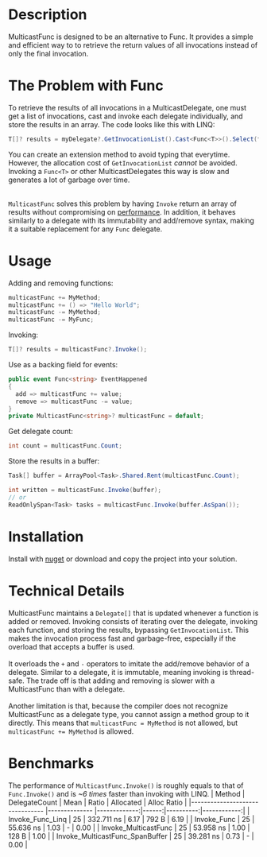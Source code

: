 # Description
MulticastFunc is designed to be an alternative to Func. It provides a simple and efficient way to to retrieve the return values of all invocations instead of only the final invocation.

# The Problem with Func
To retrieve the results of all invocations in a MulticastDelegate, one must get a list of invocations, cast and invoke each delegate individually, and store the results in an array.
The code looks like this with LINQ:
```csharp
T[]? results = myDelegate?.GetInvocationList().Cast<Func<T>>().Select(f => f.Invoke()).ToArray();
```
You can create an extension method to avoid typing that everytime. However, the allocation cost of `GetInvocationList` *cannot* be avoided. Invoking a `Func<T>` or other MulticastDelegates this way is slow and generates a lot of garbage over time.</br></br>

`MulticastFunc` solves this problem by having `Invoke` return an array of results without compromising on [performance](#Benchmarks). In addition, it behaves similarly to a delegate with its immutability and add/remove syntax, making it a suitable replacement for any `Func` delegate.

# Usage
Adding and removing functions:
```csharp
multicastFunc += MyMethod;
multicastFunc += () => "Hello World";
multicastFunc -= MyMethod;
multicastFunc -= MyFunc;
```

Invoking:
```csharp
T[]? results = multicastFunc?.Invoke();
```

Use as a backing field for events:
```csharp
public event Func<string> EventHappened
{
  add => multicastFunc += value;
  remove => multicastFunc -= value;
}
private MulticastFunc<string>? multicastFunc = default;
```

Get delegate count:
```csharp
int count = multicastFunc.Count;
```

Store the results in a buffer:
```csharp
Task[] buffer = ArrayPool<Task>.Shared.Rent(multicastFunc.Count);

int written = multicastFunc.Invoke(buffer);
// or
ReadOnlySpan<Task> tasks = multicastFunc.Invoke(buffer.AsSpan());
```

# Installation
Install with [nuget](https://www.nuget.org/packages/MulticastFunc/) or download and copy the project into your solution.

# Technical Details
MulticastFunc maintains a `Delegate[]` that is updated whenever a function is added or removed. Invoking consists of iterating over the delegate, invoking each function, and storing the results, bypassing `GetInvocationList`. This makes the invocation process fast and garbage-free, especially if the overload that accepts a buffer is used.</br></br>
It overloads the `+` and `-` operators to imitate the add/remove behavior of a delegate. Similar to a delegate, it is immutable, meaning invoking is thread-safe. The trade off is that adding and removing is slower with a MulticastFunc than with a delegate.</br></br>
Another limitation is that, because the compiler does not recognize MulticastFunc as a delegate type, you cannot assign a method group to it directly. This means that `multicastFunc = MyMethod` is not allowed, but `multicastFunc += MyMethod` is allowed.

# Benchmarks
The performance of `MulticastFunc.Invoke()` is roughly equals to that of `Func.Invoke()` and is *~6 times* faster than invoking with LINQ.
| Method                          | DelegateCount | Mean         | Ratio | Allocated | Alloc Ratio |
|-------------------------------- |-------------- |-------------:|------:|----------:|------------:|
| Invoke_Func_Linq                | 25            |   332.711 ns |  6.17 |     792 B |        6.19 |
| Invoke_Func                     | 25            |    55.636 ns |  1.03 |         - |        0.00 |
| Invoke_MulticastFunc            | 25            |    53.958 ns |  1.00 |     128 B |        1.00 |
| Invoke_MulticastFunc_SpanBuffer | 25            |    39.281 ns |  0.73 |         - |        0.00 |
